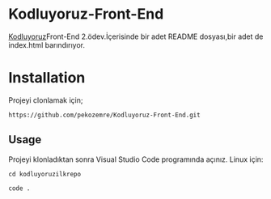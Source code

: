 # Kodluyoruz-Front-End

[Kodluyoruz](https://www.kodluyoruz.org)Front-End 2.ödev.İçerisinde bir adet README dosyası,bir adet de index.html barındırıyor.

# Installation

Projeyi clonlamak için;
```
https://github.com/pekozemre/Kodluyoruz-Front-End.git
```
## Usage

Projeyi klonladıktan sonra Visual Studio Code programında açınız.
Linux için:

```
cd kodluyoruzilkrepo

code . 
```